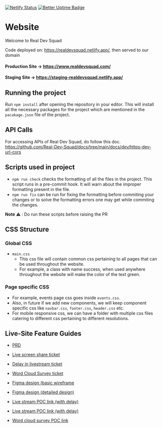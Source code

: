 [![Netlify Status](https://api.netlify.com/api/v1/badges/f178400b-1528-4bae-b454-8cddfd2fde0b/deploy-status)](https://app.netlify.com/sites/realdevsquad/deploys)
[![Better Uptime Badge](https://betteruptime.com/status-badges/v1/monitor/5hut.svg)](https://betteruptime.com/?utm_source=status_badge)

# Website

Welcome to Real Dev Squad

Code deployed on: https://realdevsquad.netlify.app/, then served to our domain

#### Production Site -> https://www.realdevsquad.com/

#### Staging Site -> https://staging-realdevsquad.netlify.app/

## Running the project

Run `npm install` after opening the repository in your editor. This will install all the necessary packages for the project which are mentioned in the `pacakage.json` file of the project.

## API Calls

For accessing APIs of Real Dev Squad, do follow this doc.
https://github.com/Real-Dev-Squad/docs/tree/main/docs/dev/https-dev-url-cors

## Scripts used in project

- `npm run check` checks the formatting of all the files in the project. This script runs in a pre-commit hook. It will warn about the improper formatting present in the file.
- `npm run fix` can be run for fixing the formatting before commiting your changes or to solve the formatting errors one may get while commiting the changes.

**Note** :warning: : Do run these scripts before raising the PR

## CSS Structure

### Global CSS

- `main.css`
  - This css file will contain common css pertaining to all pages that can be used throughout the website.
  - For example, a class with name success, when used anywhere throughout the website will make the color of the text green.

### Page specific CSS

- For example, events page css goes inside `events.css`.
- Also, in future if we add new components, we will keep component specific css like `navbar.css`, `footer.css`, `header.css` etc.
- For mobile responsive css, we can have a folder with multiple css files catering to different css pertaining to different resolutions.

## Live-Site Feature Guides

- [PRD](https://precodes.notion.site/Requirement-document-for-live-screen-share-feature-e8c0c1eea04947beb44ddb60e609aaec)

- [Live screen share ticket](https://github.com/Real-Dev-Squad/website-www/issues/343)

- [Delay in livestream ticket](https://github.com/Real-Dev-Squad/website-www/issues/361)

- [Word Cloud Survey ticket](https://github.com/Real-Dev-Squad/website-www/issues/359)

- [Figma design (basic wireframe](https://www.figma.com/file/O8QLwPzTuH3RIWoYdxitln/Live-Page?node-id=0%3A1&t=vKJPfNkUiuCXPoIl-0)

- [Figma design (detailed design)](https://www.figma.com/file/2VtPGJH61Qp0iarkKW6KTO/Live-Site-Detailed-Designs?node-id=0-1)

- [Live stream POC link (with delay)](https://word-cloud-poc.netlify.app/live.html?role=guest)

- [Live stream POC link (with delay)](https://s533k4.csb.app/)

- [Word cloud survey POC link](https://word-cloud-poc.onrender.com/?role=presenter)

